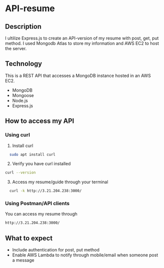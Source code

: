 # API-resume

## Description
I ultilize Express.js to create an API-version of my resume with post, get, put method. I used Mongodb Atlas to store my information and AWS EC2 to host the server.

## Technology
This is a REST API that accesses a MongoDB instance hosted in an AWS EC2.
-  MongoDB
-  Mongoose
-  Node.js
-  Express.js

## How to access my API

### Using curl
1. Install curl
```sh
  sudo apt install curl
  ```
2. Verify you have curl installed
  ```sh
  curl --version
  ```
3. Access my resume/guide through your terminal
```sh
  curl -k http://3.21.204.238:3000/
  ```
### Using Postman/API clients

You can access my resume through
  ```sh
  http://3.21.204.238:3000/
  ```

## What to expect
- Include authentication for post, put method
- Enable AWS Lambda to notify through mobile/email when someone post a message

